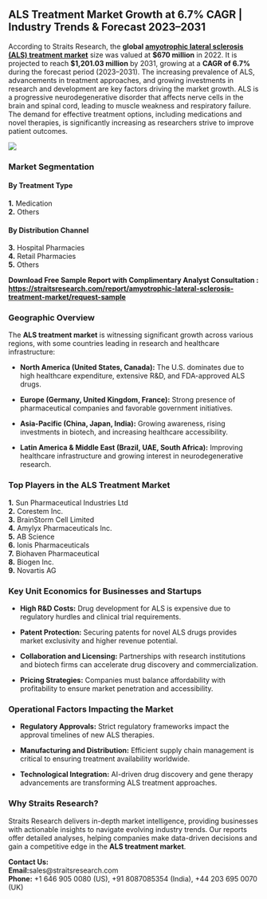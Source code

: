 <h2 data-pm-slice="">ALS Treatment Market Growth at 6.7% CAGR | Industry Trends &amp; Forecast 2023&ndash;2031</h2>
<p data-pm-slice="">According to Straits Research, the <strong>global <a href="https://straitsresearch.com/report/amyotrophic-lateral-sclerosis-treatment-market/">amyotrophic lateral sclerosis (ALS) treatment market</a></strong>&nbsp;size was valued at <strong>$670 million</strong> in 2022. It is projected to reach <strong>$1,201.03 million</strong> by 2031, growing at a <strong>CAGR of 6.7%</strong> during the forecast period (2023&ndash;2031). The increasing prevalence of ALS, advancements in treatment approaches, and growing investments in research and development are key factors driving the market growth. ALS is a progressive neurodegenerative disorder that affects nerve cells in the brain and spinal cord, leading to muscle weakness and respiratory failure. The demand for effective treatment options, including medications and novel therapies, is significantly increasing as researchers strive to improve patient outcomes.</p>
<img src="https://blogger.googleusercontent.com/img/b/R29vZ2xl/AVvXsEhphCV_-1EPZHWTmIKIkXqvkV_pgl_rOXtwUgfNXePfP086ylwBzfJh8brwfJ_h2TciF9O3ND6PggFHxAMR32Jjb0P6UcBGWIVyyT6C3HnFv_Ajb0hsiwq8mW791gkL5aCxziXbuFz7uCLM1dRcg_19xJewbenv_n3qHvULBgu_NgnlgaRh7A6fd8OG5A/s700/7.jpg">
<h3>Market Segmentation</h3>
<h4><strong>By Treatment Type</strong></h4>
<p><strong>1.</strong> Medication<br /><strong>2.</strong> Others</p>
<h4><strong>By Distribution Channel</strong></h4>
<p><strong>3.</strong> Hospital Pharmacies<br /><strong>4.</strong> Retail Pharmacies<br /><strong>5.</strong> Others</p>
<p><strong>Download Free Sample Report with&nbsp;Complimentary Analyst Consultation : <a href="https://straitsresearch.com/report/amyotrophic-lateral-sclerosis-treatment-market/request-sample">https://straitsresearch.com/report/amyotrophic-lateral-sclerosis-treatment-market/request-sample</a><br /></strong></p>
<h3>Geographic Overview</h3>
<p>The <strong>ALS treatment market</strong> is witnessing significant growth across various regions, with some countries leading in research and healthcare infrastructure:</p>
<ul data-spread="">
<li>
<p><strong>North America (United States, Canada):</strong> The U.S. dominates due to high healthcare expenditure, extensive R&amp;D, and FDA-approved ALS drugs.</p>
</li>
<li>
<p><strong>Europe (Germany, United Kingdom, France):</strong> Strong presence of pharmaceutical companies and favorable government initiatives.</p>
</li>
<li>
<p><strong>Asia-Pacific (China, Japan, India):</strong> Growing awareness, rising investments in biotech, and increasing healthcare accessibility.</p>
</li>
<li>
<p><strong>Latin America &amp; Middle East (Brazil, UAE, South Africa):</strong> Improving healthcare infrastructure and growing interest in neurodegenerative research.</p>
</li>
</ul>
<h3>Top Players in the ALS Treatment Market</h3>
<p><strong>1.</strong> Sun Pharmaceutical Industries Ltd<br /><strong>2.</strong> Corestem Inc.<br /><strong>3.</strong> BrainStorm Cell Limited<br /><strong>4.</strong> Amylyx Pharmaceuticals Inc.<br /><strong>5.</strong> AB Science<br /><strong>6.</strong> Ionis Pharmaceuticals<br /><strong>7.</strong> Biohaven Pharmaceutical<br /><strong>8.</strong> Biogen Inc.<br /><strong>9.</strong> Novartis AG</p>
<h3>Key Unit Economics for Businesses and Startups</h3>
<ul data-spread="">
<li>
<p><strong>High R&amp;D Costs:</strong> Drug development for ALS is expensive due to regulatory hurdles and clinical trial requirements.</p>
</li>
<li>
<p><strong>Patent Protection:</strong> Securing patents for novel ALS drugs provides market exclusivity and higher revenue potential.</p>
</li>
<li>
<p><strong>Collaboration and Licensing:</strong> Partnerships with research institutions and biotech firms can accelerate drug discovery and commercialization.</p>
</li>
<li>
<p><strong>Pricing Strategies:</strong> Companies must balance affordability with profitability to ensure market penetration and accessibility.</p>
</li>
</ul>
<h3>Operational Factors Impacting the Market</h3>
<ul data-spread="">
<li>
<p><strong>Regulatory Approvals:</strong> Strict regulatory frameworks impact the approval timelines of new ALS therapies.</p>
</li>
<li>
<p><strong>Manufacturing and Distribution:</strong> Efficient supply chain management is critical to ensuring treatment availability worldwide.</p>
</li>
<li>
<p><strong>Technological Integration:</strong> AI-driven drug discovery and gene therapy advancements are transforming ALS treatment approaches.</p>
</li>
</ul>
<h3>Why Straits Research?</h3>
<p>Straits Research delivers in-depth market intelligence, providing businesses with actionable insights to navigate evolving industry trends. Our reports offer detailed analyses, helping companies make data-driven decisions and gain a competitive edge in the <strong>ALS treatment market</strong>.</p>
<p><strong>Contact Us:</strong><br /><strong>Email:</strong><a>sales@straitsresearch.com</a><br /><strong>Phone:</strong> +1 646 905 0080 (US), +91 8087085354 (India), +44 203 695 0070 (UK)<br />&nbsp;</p>
